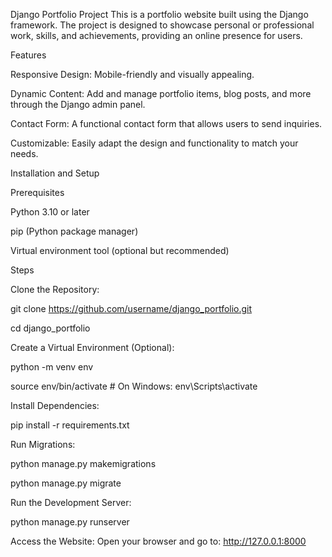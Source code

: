 Django Portfolio Project
This is a portfolio website built using the Django framework. The project is designed to showcase personal or professional work, skills, and achievements, providing an online presence for users.

Features

Responsive Design: Mobile-friendly and visually appealing.

Dynamic Content: Add and manage portfolio items, blog posts, and more through the Django admin panel.

Contact Form: A functional contact form that allows users to send inquiries.

Customizable: Easily adapt the design and functionality to match your needs.


Installation and Setup

Prerequisites

Python 3.10 or later

pip (Python package manager)

Virtual environment tool (optional but recommended)

Steps

Clone the Repository:

git clone https://github.com/username/django_portfolio.git

cd django_portfolio

Create a Virtual Environment (Optional):

python -m venv env

source env/bin/activate  # On Windows: env\Scripts\activate

Install Dependencies:

pip install -r requirements.txt

Run Migrations:

python manage.py makemigrations

python manage.py migrate

Run the Development Server:

python manage.py runserver

Access the Website: Open your browser and go to: http://127.0.0.1:8000
